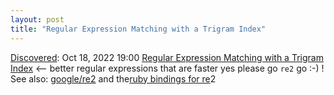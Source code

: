 ```yaml
---
layout: post
title: "Regular Expression Matching with a Trigram Index"
---
```

[Discovered](http://rolandtanglao.com/2020/07/29/p1-blogthis-checkvist-list-links-to-blog/): Oct 18, 2022 19:00  [Regular Expression Matching with a Trigram Index](https://swtch.com/~rsc/regexp/regexp4.html) <-- better regular expressions that are faster yes please go `re2` go :-) ! See also: [google/re2](https://github.com/google/re2) and the[ruby bindings for re](https://github.com/mudge/re2/)2
